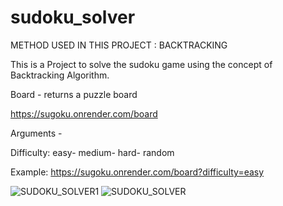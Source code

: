# sudoku_solver
METHOD USED IN THIS PROJECT : BACKTRACKING

This is a Project to solve the sudoku game using the concept of Backtracking Algorithm.

Board - returns a puzzle board

https://sugoku.onrender.com/board

Arguments -

Difficulty:
easy-
medium-
hard-
random

Example: https://sugoku.onrender.com/board?difficulty=easy

![SUDOKU_SOLVER1](https://github.com/sivarajraja/sudoku_solver/assets/114579882/7ed9fdd3-2a3a-40a5-b324-c96a5f4ec476)
![SUDOKU_SOLVER](https://github.com/sivarajraja/sudoku_solver/assets/114579882/8e220086-4bc8-48ec-a368-7ca869c50fb6)
